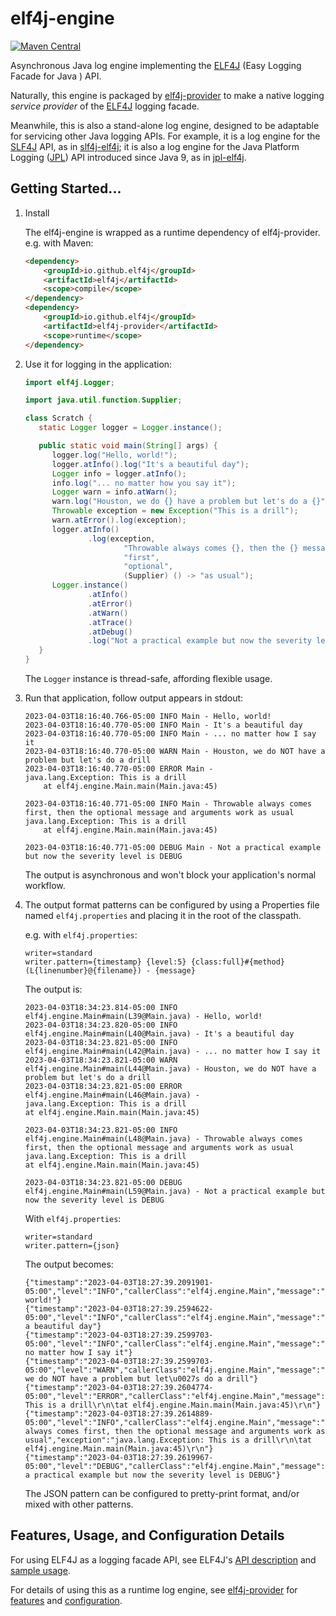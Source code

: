 # elf4j-engine

[![Maven Central](https://img.shields.io/maven-central/v/io.github.elf4j/elf4j-engine.svg?label=Maven%20Central)](https://search.maven.org/search?q=g:%22io.github.elf4j%22%20AND%20a:%22elf4j-engine%22)

Asynchronous Java log engine implementing the [ELF4J](https://github.com/elf4j/elf4j) (Easy Logging Facade for Java )
API.

Naturally, this engine is packaged by [elf4j-provider](https://github.com/elf4j/elf4j-provider) to
make a native logging _service provider_ of the [ELF4J](https://github.com/elf4j/) logging facade.

Meanwhile, this is also a stand-alone log engine, designed to be adaptable for servicing other Java logging APIs. For
example, it is a log engine for the [SLF4J](https://www.slf4j.org/) API, as
in [slf4j-elf4j](https://github.com/elf4j/slf4j-elf4j); it is also a log engine for the Java Platform
Logging ([JPL](https://openjdk.org/jeps/264)) API introduced since Java 9, as
in [jpl-elf4j](https://github.com/elf4j/jpl-elf4j).

## Getting Started...

1. Install

   The elf4j-engine is wrapped as a runtime dependency of elf4j-provider. e.g. with Maven:

    ```html
    <dependency>
        <groupId>io.github.elf4j</groupId>
        <artifactId>elf4j</artifactId>
        <scope>compile</scope>
    </dependency>
    <dependency>
        <groupId>io.github.elf4j</groupId>
        <artifactId>elf4j-provider</artifactId>
        <scope>runtime</scope>
    </dependency>
    ```

2. Use it for logging in the application:

   ```java
   import elf4j.Logger;
   
   import java.util.function.Supplier;
   
   class Scratch {
      static Logger logger = Logger.instance();
   
      public static void main(String[] args) {
         logger.log("Hello, world!");
         logger.atInfo().log("It's a beautiful day");
         Logger info = logger.atInfo();
         info.log("... no matter how you say it");
         Logger warn = info.atWarn();
         warn.log("Houston, we do {} have a problem but let's do a {}", "NOT", (Supplier) () -> "drill");
         Throwable exception = new Exception("This is a drill");
         warn.atError().log(exception);
         logger.atInfo()
                 .log(exception,
                         "Throwable always comes {}, then the {} message and arguments work {}",
                         "first",
                         "optional",
                         (Supplier) () -> "as usual");
         Logger.instance()
                 .atInfo()
                 .atError()
                 .atWarn()
                 .atTrace()
                 .atDebug()
                 .log("Not a practical example but now the severity level is DEBUG");
      }
   }
   ```
   The `Logger` instance is thread-safe, affording flexible usage.

3. Run that application, follow output appears in stdout:

   ```
   2023-04-03T18:16:40.766-05:00 INFO Main - Hello, world!
   2023-04-03T18:16:40.770-05:00 INFO Main - It's a beautiful day
   2023-04-03T18:16:40.770-05:00 INFO Main - ... no matter how I say it
   2023-04-03T18:16:40.770-05:00 WARN Main - Houston, we do NOT have a problem but let's do a drill
   2023-04-03T18:16:40.770-05:00 ERROR Main - 
   java.lang.Exception: This is a drill
       at elf4j.engine.Main.main(Main.java:45)
   
   2023-04-03T18:16:40.771-05:00 INFO Main - Throwable always comes first, then the optional message and arguments work as usual
   java.lang.Exception: This is a drill
       at elf4j.engine.Main.main(Main.java:45)
   
   2023-04-03T18:16:40.771-05:00 DEBUG Main - Not a practical example but now the severity level is DEBUG
   ```
   The output is asynchronous and won't block your application's normal workflow.
4. The output format patterns can be configured by using a Properties file named `elf4j.properties` and placing it in
   the root of the classpath.

   e.g. with `elf4j.properties`:

   ```properties
   writer=standard
   writer.pattern={timestamp} {level:5} {class:full}#{method}(L{linenumber}@{filename}) - {message}
   ```

   The output is:

   ```
   2023-04-03T18:34:23.814-05:00 INFO  elf4j.engine.Main#main(L39@Main.java) - Hello, world!
   2023-04-03T18:34:23.820-05:00 INFO  elf4j.engine.Main#main(L40@Main.java) - It's a beautiful day
   2023-04-03T18:34:23.821-05:00 INFO  elf4j.engine.Main#main(L42@Main.java) - ... no matter how I say it
   2023-04-03T18:34:23.821-05:00 WARN  elf4j.engine.Main#main(L44@Main.java) - Houston, we do NOT have a problem but let's do a drill
   2023-04-03T18:34:23.821-05:00 ERROR elf4j.engine.Main#main(L46@Main.java) -
   java.lang.Exception: This is a drill
   at elf4j.engine.Main.main(Main.java:45)
   
   2023-04-03T18:34:23.821-05:00 INFO  elf4j.engine.Main#main(L48@Main.java) - Throwable always comes first, then the optional message and arguments work as usual
   java.lang.Exception: This is a drill
   at elf4j.engine.Main.main(Main.java:45)
   
   2023-04-03T18:34:23.821-05:00 DEBUG elf4j.engine.Main#main(L59@Main.java) - Not a practical example but now the severity level is DEBUG
   ```

   With `elf4j.properties`:

   ```properties
   writer=standard
   writer.pattern={json}
   ```

   The output becomes:

   ```
   {"timestamp":"2023-04-03T18:27:39.2091901-05:00","level":"INFO","callerClass":"elf4j.engine.Main","message":"Hello, world!"}
   {"timestamp":"2023-04-03T18:27:39.2594622-05:00","level":"INFO","callerClass":"elf4j.engine.Main","message":"It\u0027s a beautiful day"}
   {"timestamp":"2023-04-03T18:27:39.2599703-05:00","level":"INFO","callerClass":"elf4j.engine.Main","message":"... no matter how I say it"}
   {"timestamp":"2023-04-03T18:27:39.2599703-05:00","level":"WARN","callerClass":"elf4j.engine.Main","message":"Houston, we do NOT have a problem but let\u0027s do a drill"}
   {"timestamp":"2023-04-03T18:27:39.2604774-05:00","level":"ERROR","callerClass":"elf4j.engine.Main","message":"","exception":"java.lang.Exception: This is a drill\r\n\tat elf4j.engine.Main.main(Main.java:45)\r\n"}
   {"timestamp":"2023-04-03T18:27:39.2614889-05:00","level":"INFO","callerClass":"elf4j.engine.Main","message":"Throwable always comes first, then the optional message and arguments work as usual","exception":"java.lang.Exception: This is a drill\r\n\tat elf4j.engine.Main.main(Main.java:45)\r\n"}
   {"timestamp":"2023-04-03T18:27:39.2619967-05:00","level":"DEBUG","callerClass":"elf4j.engine.Main","message":"Not a practical example but now the severity level is DEBUG"}
   ```

   The JSON pattern can be configured to pretty-print format, and/or mixed with other patterns.

## Features, Usage, and Configuration Details

For using ELF4J as a logging facade API, see
ELF4J's [API description](https://github.com/elf4j/elf4j#log-service-interface-and-access-api)
and [sample usage](https://github.com/elf4j/elf4j#use-it---for-log-service-api-clients).

For details of using this as a runtime log engine, see [elf4j-provider](https://github.com/elf4j/elf4j-provider)
for [features](https://github.com/elf4j/elf4j-provider#features)
and [configuration](https://github.com/elf4j/elf4j-provider#configuration).
